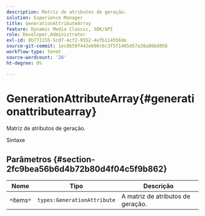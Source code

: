 ```yaml
---
description: Matriz de atributos de geração.
solution: Experience Manager
title: GenerationAttributeArray
feature: Dynamic Media Classic, SDK/API
role: Developer,Administrator
exl-id: 8b771155-5cd7-4cf2-9552-4efb114556de
source-git-commit: 1ec8b59f442eb96c6c3f5f1405d57a38a86bd056
workflow-type: tm+mt
source-wordcount: '26'
ht-degree: 0%

---
```


# GenerationAttributeArray{#generationattributearray}

Matriz de atributos de geração.

Sintaxe

## Parâmetros {#section-2fc9bea56b6d4b72b80d4f04c5f9b862}

| Nome | Tipo | Descrição |
|---|---|---|
| `*`items`*` | `types:GenerationAttribute` | A matriz de atributos de geração. |

